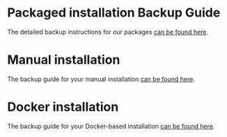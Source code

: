 # Packaged installation Backup Guide

The detailed backup instructions for our packages [can be found here](./packaged/README.md).


# Manual installation

The backup guide for your manual installation [can be found here](./manual/README.md).

# Docker installation

The backup guide for your Docker-based installation [can be found here](./docker/README.md).